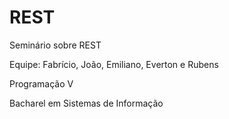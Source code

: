 REST
===========

Seminário sobre REST

Equipe: Fabrício, João, Emiliano, Everton e Rubens

Programação V

Bacharel em Sistemas de Informação
